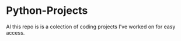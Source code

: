 # Python-Projects
Al this repo is is a colection of coding projects I've worked on for easy access.
